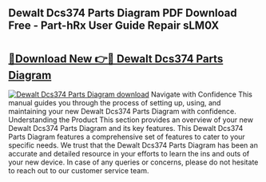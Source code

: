 ## Dewalt Dcs374 Parts Diagram PDF Download Free - Part-hRx User Guide Repair sLM0X

# <h2><a href="http://dfhlav.blite.top/?on=Dewalt+Dcs374+Parts+Diagram">🔗Download New 👉🔴 Dewalt Dcs374 Parts Diagram</a></h2>

[![Dewalt Dcs374 Parts Diagram download](https://i.imgur.com/lujVjoI.png)](http://dfhlav.blite.top/?on=Dewalt+Dcs374+Parts+Diagram)
Navigate with Confidence This manual guides you through the process of setting up, using, and maintaining your new Dewalt Dcs374 Parts Diagram with confidence. Understanding the Product This section provides an overview of your new Dewalt Dcs374 Parts Diagram and its key features. This Dewalt Dcs374 Parts Diagram features a comprehensive set of features to cater to your specific needs. We trust that the Dewalt Dcs374 Parts Diagram has been an accurate and detailed resource in your efforts to learn the ins and outs of your new device. In case of any queries or concerns, please do not hesitate to reach out to our customer service team.
